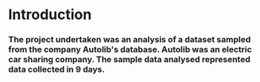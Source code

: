 # Introduction
### The project undertaken was an analysis of a dataset sampled from the company Autolib's database. Autolib was an electric car sharing company. The sample data analysed represented data collected in 9 days.
